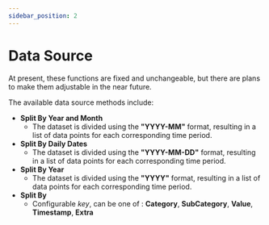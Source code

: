 ```yaml
---
sidebar_position: 2
---
```


# Data Source

At present, these functions are fixed and unchangeable, but there are plans to make them adjustable in the near future.

The available data source methods include:

- **Split By Year and Month**
  - The dataset is divided using the **"YYYY-MM"** format, resulting in a list of data points for each corresponding time period.
- **Split By Daily Dates**
  - The dataset is divided using the **"YYYY-MM-DD"** format, resulting in a list of data points for each corresponding time period.
- **Split By Year**
  - The dataset is divided using the **"YYYY"** format, resulting in a list of data points for each corresponding time period.
- **Split By**
  - Configurable _key_, can be one of : **Category**, **SubCategory**, **Value**, **Timestamp**, **Extra**
